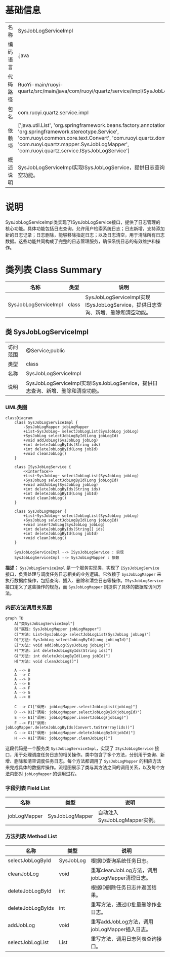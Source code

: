 # 基础信息

|      |      |
|------|------|
| 名称 | SysJobLogServiceImpl |
| 编码语言 | .java |
| 代码路径 | RuoYi-main/ruoyi-quartz/src/main/java/com/ruoyi/quartz/service/impl/SysJobLogServiceImpl.java |
| 包名 | com.ruoyi.quartz.service.impl |
| 依赖项 | ['java.util.List', 'org.springframework.beans.factory.annotation.Autowired', 'org.springframework.stereotype.Service', 'com.ruoyi.common.core.text.Convert', 'com.ruoyi.quartz.domain.SysJobLog', 'com.ruoyi.quartz.mapper.SysJobLogMapper', 'com.ruoyi.quartz.service.ISysJobLogService'] |
| 概述说明 | SysJobLogServiceImpl实现ISysJobLogService，提供日志查询、新增、删除和清空功能。 |

# 说明

SysJobLogServiceImpl类实现了ISysJobLogService接口，提供了日志管理的核心功能。具体功能包括日志查询，允许用户检索系统日志；日志新增，支持添加新的日志记录；日志删除，能够移除指定日志；以及日志清空，用于清除所有日志数据。这些功能共同构成了完整的日志管理服务，确保系统日志的有效维护和操作。

# 类列表 Class Summary

| 名称   | 类型  | 说明 |
|-------|------|-------------|
| SysJobLogServiceImpl | class | SysJobLogServiceImpl实现ISysJobLogService，提供日志查询、新增、删除和清空功能。 |



## 类 SysJobLogServiceImpl

|      |      |
|------|------|
| 访问范围 | @Service;public |
| 类型 | class |
| 名称 | SysJobLogServiceImpl |
| 说明 | SysJobLogServiceImpl实现ISysJobLogService，提供日志查询、新增、删除和清空功能。 |


### UML类图

```mermaid
classDiagram
    class SysJobLogServiceImpl {
        -SysJobLogMapper jobLogMapper
        +List~SysJobLog~ selectJobLogList(SysJobLog jobLog)
        +SysJobLog selectJobLogById(Long jobLogId)
        +void addJobLog(SysJobLog jobLog)
        +int deleteJobLogByIds(String ids)
        +int deleteJobLogById(Long jobId)
        +void cleanJobLog()
    }

    class ISysJobLogService {
        <<Interface>>
        +List~SysJobLog~ selectJobLogList(SysJobLog jobLog)
        +SysJobLog selectJobLogById(Long jobLogId)
        +void addJobLog(SysJobLog jobLog)
        +int deleteJobLogByIds(String ids)
        +int deleteJobLogById(Long jobId)
        +void cleanJobLog()
    }

    class SysJobLogMapper {
        +List~SysJobLog~ selectJobLogList(SysJobLog jobLog)
        +SysJobLog selectJobLogById(Long jobLogId)
        +void insertJobLog(SysJobLog jobLog)
        +int deleteJobLogByIds(String[] ids)
        +int deleteJobLogById(Long jobId)
        +void cleanJobLog()
    }

    SysJobLogServiceImpl --> ISysJobLogService : 实现
    SysJobLogServiceImpl --> SysJobLogMapper : 依赖
```

**描述：**
`SysJobLogServiceImpl` 是一个服务实现类，实现了 `ISysJobLogService` 接口，负责处理与调度任务日志相关的业务逻辑。它依赖于 `SysJobLogMapper` 来执行数据库操作，包括查询、插入、删除和清空日志等操作。`ISysJobLogService` 接口定义了这些操作的规范，而 `SysJobLogMapper` 则提供了具体的数据库访问方法。


### 内部方法调用关系图

```mermaid
graph TD
    A["类SysJobLogServiceImpl"]
    B["属性: SysJobLogMapper jobLogMapper"]
    C["方法: List<SysJobLog> selectJobLogList(SysJobLog jobLog)"]
    D["方法: SysJobLog selectJobLogById(Long jobLogId)"]
    E["方法: void addJobLog(SysJobLog jobLog)"]
    F["方法: int deleteJobLogByIds(String ids)"]
    G["方法: int deleteJobLogById(Long jobId)"]
    H["方法: void cleanJobLog()"]

    A --> B
    A --> C
    A --> D
    A --> E
    A --> F
    A --> G
    A --> H

    C --> C1["调用: jobLogMapper.selectJobLogList(jobLog)"]
    D --> D1["调用: jobLogMapper.selectJobLogById(jobLogId)"]
    E --> E1["调用: jobLogMapper.insertJobLog(jobLog)"]
    F --> F1["调用: jobLogMapper.deleteJobLogByIds(Convert.toStrArray(ids))"]
    G --> G1["调用: jobLogMapper.deleteJobLogById(jobId)"]
    H --> H1["调用: jobLogMapper.cleanJobLog()"]
```

这段代码是一个服务类 `SysJobLogServiceImpl`，实现了 `ISysJobLogService` 接口，用于处理调度任务日志的相关操作。类中包含了多个方法，分别用于查询、新增、删除和清空调度任务日志。每个方法都调用了 `SysJobLogMapper` 的相应方法来完成具体的数据库操作。流程图展示了类与其方法之间的调用关系，以及每个方法内部对 `jobLogMapper` 的调用过程。

### 字段列表 Field List

| 名称  | 类型  | 说明 |
|-------|-------|------|
| jobLogMapper | SysJobLogMapper | 自动注入SysJobLogMapper实例。 |

### 方法列表 Method List

| 名称  | 类型  | 说明 |
|-------|-------|------|
| selectJobLogById | SysJobLog | 根据ID查询系统任务日志。 |
| cleanJobLog | void | 重写cleanJobLog方法，调用jobLogMapper清理日志。 |
| deleteJobLogById | int | 根据ID删除任务日志并返回结果。 |
| deleteJobLogByIds | int | 重写方法，通过ID批量删除作业日志。 |
| addJobLog | void | 重写addJobLog方法，调用jobLogMapper插入日志。 |
| selectJobLogList | List<SysJobLog> | 重写方法，调用日志列表查询接口。 |




